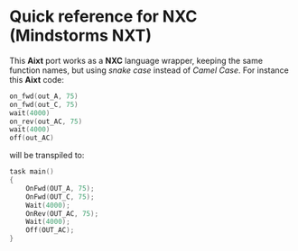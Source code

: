 # Quick reference for NXC (Mindstorms NXT)

This **Aixt** port works as a **NXC** language wrapper, keeping the same function names, but using _snake case_ instead of _Camel Case_. For instance this **Aixt** code:

```go
on_fwd(out_A, 75)
on_fwd(out_C, 75)
wait(4000)
on_rev(out_AC, 75)
wait(4000)
off(out_AC)
```
will be transpiled to:

```c
task main()
{
    OnFwd(OUT_A, 75);
    OnFwd(OUT_C, 75);
    Wait(4000);
    OnRev(OUT_AC, 75);
    Wait(4000);
    Off(OUT_AC);
}
```
